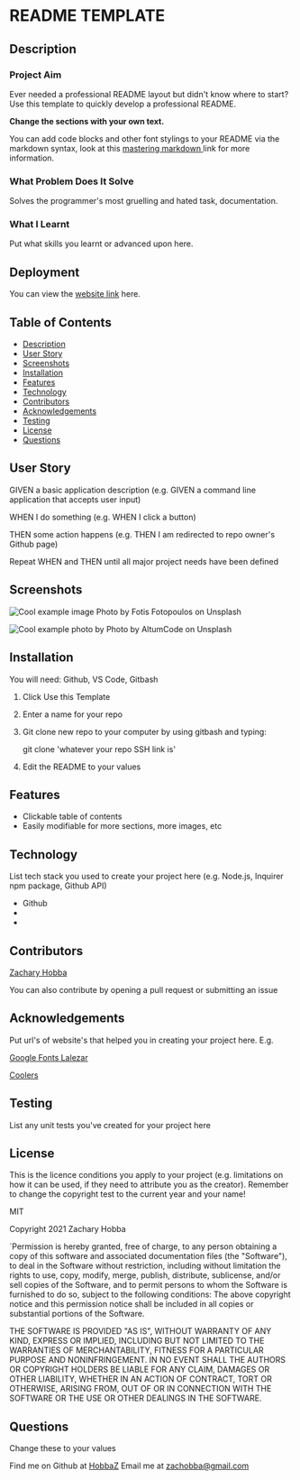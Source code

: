 # README TEMPLATE

## Description
<h3>Project Aim</h3>
Ever needed a professional README layout but didn't know where to start? Use this template to quickly develop a professional README. 


**Change the sections with your own text.**


You can add code blocks and other font stylings to your README via the markdown syntax, look at this [mastering markdown ](https://guides.github.com/features/mastering-markdown/) link for more information.

<h3>What Problem Does It Solve</h3>
Solves the programmer's most gruelling and hated task, documentation.

<h3>What I Learnt</h3>
Put what skills you learnt or advanced upon here.

## Deployment
You can view the [website link](https://github.com/HobbaZ/README-template) here. 

## Table of Contents
- [Description](#description)
- [User Story](#user-story)
- [Screenshots](#screenshots)
- [Installation](#installation)
- [Features](#features)
- [Technology](#technology)
- [Contributors](#contributors)
- [Acknowledgements](#acknowledgements)
- [Testing](#testing)
- [License](#license)
- [Questions](#questions)

## User Story
GIVEN a basic application description (e.g. GIVEN a command line application that accepts user input)

WHEN I do something (e.g. WHEN I click a button)

THEN some action happens (e.g. THEN I am redirected to repo owner's Github page)

Repeat WHEN and THEN until all major project needs have been defined

## Screenshots
![Cool example image Photo by <a href="https://unsplash.com/@ffstop?utm_source=unsplash&utm_medium=referral&utm_content=creditCopyText">Fotis Fotopoulos</a> on <a href="https://unsplash.com/s/photos/programming?utm_source=unsplash&utm_medium=referral&utm_content=creditCopyText">Unsplash</a>
  ](./assets/images/fotis-fotopoulos-DuHKoV44prg-unsplash.jpg)
  
![Cool example photo by Photo by <a href="https://unsplash.com/@altumcode?utm_source=unsplash&utm_medium=referral&utm_content=creditCopyText">AltumCode</a> on <a href="https://unsplash.com/s/photos/programming?utm_source=unsplash&utm_medium=referral&utm_content=creditCopyText">Unsplash</a>
  ](./assets/images/altumcode-XMFZqrGyV-Q-unsplash.jpg)

## Installation
You will need: 
Github, VS Code, Gitbash

1. Click  Use this Template
2. Enter a name for your repo
3. Git clone new repo to your computer by using gitbash and typing:

    git clone 'whatever your repo SSH link is'

4. Edit the README to your values

## Features
- Clickable table of contents
- Easily modifiable for more sections, more images, etc

## Technology
List tech stack you used to create your project here (e.g. Node.js, Inquirer npm package, Github API)
- Github
- 
- 

## Contributors
[Zachary Hobba](https://github.com/HobbaZ)

You can also contribute by opening a pull request or submitting an issue

## Acknowledgements
Put url's of website's that helped you in creating your project here.
E.g.

[Google Fonts Lalezar](https://fonts.google.com/specimen/Lalezar?category=Display#standard-styles)

[Coolers](https://coolors.co/)

## Testing
List any unit tests you've created for your project here

## License

This is the licence conditions you apply to your project (e.g. limitations on how it can be used, if they need to attribute you as the creator). Remember to change the copyright test to the current year and your name!

MIT

Copyright 2021 Zachary Hobba

`Permission is hereby granted, free of charge, to any person obtaining a copy of this software and associated documentation files (the "Software"), to deal in the Software without restriction, including without limitation the rights to use, copy, modify, merge, publish, distribute, sublicense, and/or sell copies of the Software, and to permit persons to whom the Software is furnished to do so, subject to the following conditions:
The above copyright notice and this permission notice shall be included in all copies or substantial portions of the Software.
    
THE SOFTWARE IS PROVIDED "AS IS", WITHOUT WARRANTY OF ANY KIND, EXPRESS OR IMPLIED, INCLUDING BUT NOT LIMITED TO THE WARRANTIES OF MERCHANTABILITY, FITNESS FOR A PARTICULAR PURPOSE AND NONINFRINGEMENT. IN NO EVENT SHALL THE AUTHORS OR COPYRIGHT HOLDERS BE LIABLE FOR ANY CLAIM, DAMAGES OR OTHER LIABILITY, WHETHER IN AN ACTION OF CONTRACT, TORT OR OTHERWISE, ARISING FROM, OUT OF OR IN CONNECTION WITH THE SOFTWARE OR THE USE OR OTHER DEALINGS IN THE SOFTWARE.

## Questions
Change these to your values

Find me on Github at [HobbaZ](https://github.com/HobbaZ)
Email me at [zachobba@gmail.com](zachobba@gmail.com)